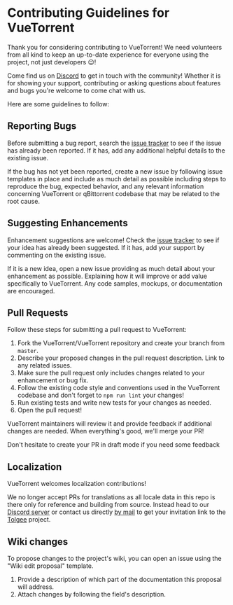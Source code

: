 # Contributing Guidelines for VueTorrent

Thank you for considering contributing to VueTorrent! We need volunteers from all kind to keep an up-to-date experience for everyone using the project, not just developers :wink:!

Come find us on [Discord](https://discord.gg/KDQP7fR467) to get in touch with the community!
Whether it is for showing your support, contributing or asking questions about features and bugs you're welcome to come chat with us.

Here are some guidelines to follow:

## Reporting Bugs

Before submitting a bug report, search the [issue tracker](https://github.com/VueTorrent/VueTorrent/issues) to see if the issue has already been reported. If it has, add any additional helpful details to the existing issue.

If the bug has not yet been reported, create a new issue by following issue templates in place and include as much detail as possible including steps to reproduce the bug, expected behavior, and any relevant information concerning VueTorrent or qBittorrent codebase that may be related to the root cause.

## Suggesting Enhancements

Enhancement suggestions are welcome! Check the [issue tracker](https://github.com/VueTorrent/VueTorrent/issues) to see if your idea has already been suggested. If it has, add your support by commenting on the existing issue.

If it is a new idea, open a new issue providing as much detail about your enhancement as possible. Explaining how it will improve or add value specifically to VueTorrent. Any code samples, mockups, or documentation are encouraged.

## Pull Requests

Follow these steps for submitting a pull request to VueTorrent:

1. Fork the VueTorrent/VueTorrent repository and create your branch from `master`.
1. Describe your proposed changes in the pull request description. Link to any related issues.
1. Make sure the pull request only includes changes related to your enhancement or bug fix.
1. Follow the existing code style and conventions used in the VueTorrent codebase and don't forget to `npm run lint` your changes!
1. Run existing tests and write new tests for your changes as needed.
1. Open the pull request!

VueTorrent maintainers will review it and provide feedback if additional changes are needed. When everything's good, we'll merge your PR!

Don't hesitate to create your PR in draft mode if you need some feedback

## Localization

VueTorrent welcomes localization contributions!

We no longer accept PRs for translations as all locale data in this repo is there only for reference and building from source.
Instead head to our [Discord server](https://discord.gg/KDQP7fR467) or contact us directly [by mail](mailto:vuetorrent@larsluph.dev) to get your invitation link to the [Tolgee](https://tolgee.io) project.

## Wiki changes

To propose changes to the project's wiki, you can open an issue using the "Wiki edit proposal" template.

1. Provide a description of which part of the documentation this proposal will address.
1. Attach changes by following the field's description.
